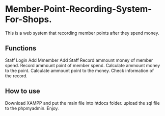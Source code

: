 # Member-Point-Recording-System-For-Shops.
This is a web system that recording member points after they spend money. 
## Functions
Staff Login
Add Mmember
Add Staff
Record ammount money of member spend.
Record ammount point of member spend.
Calculate ammount money to the point.
Calculate ammount point to the money.
Check information of the record.
## How to use
Download XAMPP and put the main file into htdocs folder.
upload the sql file to the phpmyadmin.
Enjoy.
